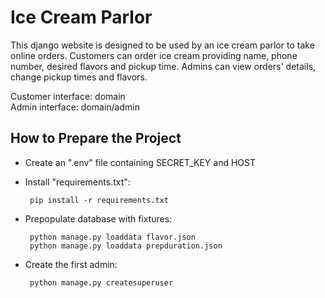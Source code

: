 # Ice Cream Parlor

This django website is designed to be used by an ice cream parlor
to take online orders.
Customers can order ice cream providing name, phone number,
desired flavors and pickup time. 
Admins can view orders' details, change pickup times and flavors.

Customer interface: domain <br>
Admin interface: domain/admin

## How to Prepare the Project

- Create an ".env" file containing SECRET_KEY and HOST

- Install "requirements.txt":

       pip install -r requirements.txt

- Prepopulate database with fixtures:

       python manage.py loaddata flavor.json
       python manage.py loaddata prepduration.json

- Create the first admin:

       python manage.py createsuperuser


